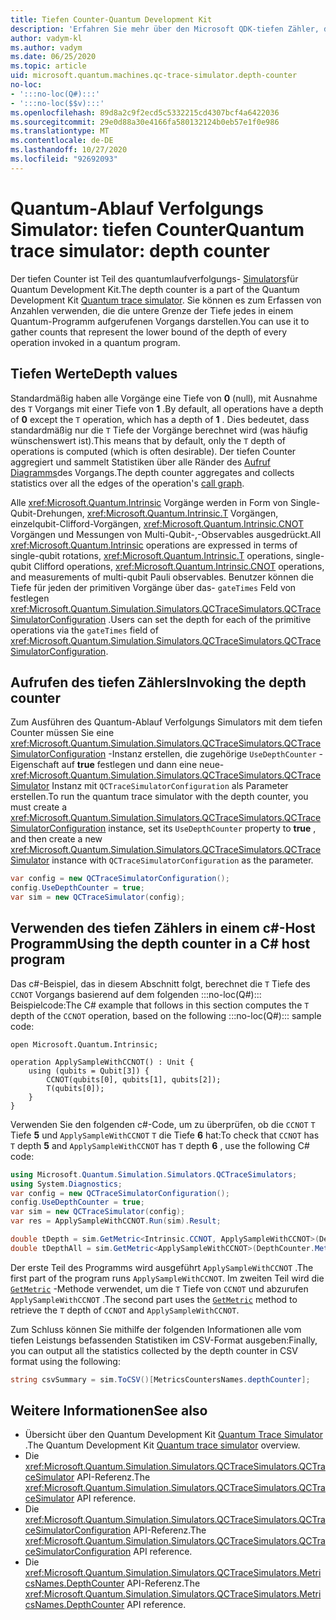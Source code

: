 ```yaml
---
title: Tiefen Counter-Quantum Development Kit
description: 'Erfahren Sie mehr über den Microsoft QDK-tiefen Zähler, der den Quantum-Ablauf Verfolgungs Simulator verwendet, um die Anzahl der einzelnen in einem Programm aufgerufenen Vorgänge zu erfassen :::no-loc(Q#)::: .'
author: vadym-kl
ms.author: vadym
ms.date: 06/25/2020
ms.topic: article
uid: microsoft.quantum.machines.qc-trace-simulator.depth-counter
no-loc:
- ':::no-loc(Q#):::'
- ':::no-loc($$v):::'
ms.openlocfilehash: 89d8a2c9f2ecd5c5332215cd4307bcf4a6422036
ms.sourcegitcommit: 29e0d88a30e4166fa580132124b0eb57e1f0e986
ms.translationtype: MT
ms.contentlocale: de-DE
ms.lasthandoff: 10/27/2020
ms.locfileid: "92692093"
---
```

# <a name="quantum-trace-simulator-depth-counter"></a><span data-ttu-id="a76e8-103">Quantum-Ablauf Verfolgungs Simulator: tiefen Counter</span><span class="sxs-lookup"><span data-stu-id="a76e8-103">Quantum trace simulator: depth counter</span></span>

<span data-ttu-id="a76e8-104">Der tiefen Counter ist Teil des quantumlaufverfolgungs- [Simulators](xref:microsoft.quantum.machines.qc-trace-simulator.intro)für Quantum Development Kit.</span><span class="sxs-lookup"><span data-stu-id="a76e8-104">The depth counter is a part of the Quantum Development Kit [Quantum trace simulator](xref:microsoft.quantum.machines.qc-trace-simulator.intro).</span></span>
<span data-ttu-id="a76e8-105">Sie können es zum Erfassen von Anzahlen verwenden, die die untere Grenze der Tiefe jedes in einem Quantum-Programm aufgerufenen Vorgangs darstellen.</span><span class="sxs-lookup"><span data-stu-id="a76e8-105">You can use it to gather counts that represent the lower bound of the depth of every operation invoked in a quantum program.</span></span> 

## <a name="depth-values"></a><span data-ttu-id="a76e8-106">Tiefen Werte</span><span class="sxs-lookup"><span data-stu-id="a76e8-106">Depth values</span></span>

<span data-ttu-id="a76e8-107">Standardmäßig haben alle Vorgänge eine Tiefe von **0** (null), mit Ausnahme des `T` Vorgangs mit einer Tiefe von **1** .</span><span class="sxs-lookup"><span data-stu-id="a76e8-107">By default, all operations have a depth of **0** except the `T` operation, which has a depth of **1** .</span></span> <span data-ttu-id="a76e8-108">Dies bedeutet, dass standardmäßig nur die `T` Tiefe der Vorgänge berechnet wird (was häufig wünschenswert ist).</span><span class="sxs-lookup"><span data-stu-id="a76e8-108">This means that by default, only the `T` depth of operations is computed (which is often desirable).</span></span> <span data-ttu-id="a76e8-109">Der tiefen Counter aggregiert und sammelt Statistiken über alle Ränder des [Aufruf Diagramms](https://en.wikipedia.org/wiki/Call_graph)des Vorgangs.</span><span class="sxs-lookup"><span data-stu-id="a76e8-109">The depth counter aggregates and collects statistics over all the edges of the operation's [call graph](https://en.wikipedia.org/wiki/Call_graph).</span></span>

<span data-ttu-id="a76e8-110">Alle <xref:Microsoft.Quantum.Intrinsic> Vorgänge werden in Form von Single-Qubit-Drehungen, <xref:Microsoft.Quantum.Intrinsic.T> Vorgängen, einzelqubit-Clifford-Vorgängen, <xref:Microsoft.Quantum.Intrinsic.CNOT> Vorgängen und Messungen von Multi-Qubit-,-Observables ausgedrückt.</span><span class="sxs-lookup"><span data-stu-id="a76e8-110">All <xref:Microsoft.Quantum.Intrinsic> operations are expressed in terms of single-qubit rotations, <xref:Microsoft.Quantum.Intrinsic.T> operations, single-qubit Clifford operations, <xref:Microsoft.Quantum.Intrinsic.CNOT> operations, and measurements of multi-qubit Pauli observables.</span></span> <span data-ttu-id="a76e8-111">Benutzer können die Tiefe für jeden der primitiven Vorgänge über das- `gateTimes` Feld von festlegen <xref:Microsoft.Quantum.Simulation.Simulators.QCTraceSimulators.QCTraceSimulatorConfiguration> .</span><span class="sxs-lookup"><span data-stu-id="a76e8-111">Users can set the depth for each of the primitive operations via the `gateTimes` field of <xref:Microsoft.Quantum.Simulation.Simulators.QCTraceSimulators.QCTraceSimulatorConfiguration>.</span></span>

## <a name="invoking-the-depth-counter"></a><span data-ttu-id="a76e8-112">Aufrufen des tiefen Zählers</span><span class="sxs-lookup"><span data-stu-id="a76e8-112">Invoking the depth counter</span></span>

<span data-ttu-id="a76e8-113">Zum Ausführen des Quantum-Ablauf Verfolgungs Simulators mit dem tiefen Counter müssen Sie eine <xref:Microsoft.Quantum.Simulation.Simulators.QCTraceSimulators.QCTraceSimulatorConfiguration> -Instanz erstellen, die zugehörige `UseDepthCounter` -Eigenschaft auf **true** festlegen und dann eine neue- <xref:Microsoft.Quantum.Simulation.Simulators.QCTraceSimulators.QCTraceSimulator> Instanz mit `QCTraceSimulatorConfiguration` als Parameter erstellen.</span><span class="sxs-lookup"><span data-stu-id="a76e8-113">To run the quantum trace simulator with the depth counter, you must create a <xref:Microsoft.Quantum.Simulation.Simulators.QCTraceSimulators.QCTraceSimulatorConfiguration> instance, set its `UseDepthCounter` property to **true** , and then create a new <xref:Microsoft.Quantum.Simulation.Simulators.QCTraceSimulators.QCTraceSimulator> instance with `QCTraceSimulatorConfiguration` as the parameter.</span></span> 

```csharp
var config = new QCTraceSimulatorConfiguration();
config.UseDepthCounter = true;
var sim = new QCTraceSimulator(config);
```

## <a name="using-the-depth-counter-in-a-c-host-program"></a><span data-ttu-id="a76e8-114">Verwenden des tiefen Zählers in einem c#-Host Programm</span><span class="sxs-lookup"><span data-stu-id="a76e8-114">Using the depth counter in a C# host program</span></span>

<span data-ttu-id="a76e8-115">Das c#-Beispiel, das in diesem Abschnitt folgt, berechnet die `T` Tiefe des `CCNOT` Vorgangs basierend auf dem folgenden :::no-loc(Q#)::: Beispielcode:</span><span class="sxs-lookup"><span data-stu-id="a76e8-115">The C# example that follows in this section computes the `T` depth of the `CCNOT` operation, based on the following :::no-loc(Q#)::: sample code:</span></span>

```qsharp
open Microsoft.Quantum.Intrinsic;

operation ApplySampleWithCCNOT() : Unit {
    using (qubits = Qubit[3]) {
        CCNOT(qubits[0], qubits[1], qubits[2]);
        T(qubits[0]);
    }
}
```

<span data-ttu-id="a76e8-116">Verwenden Sie den folgenden c#-Code, um zu überprüfen, ob die `CCNOT` `T` Tiefe **5** und `ApplySampleWithCCNOT` `T` die Tiefe **6** hat:</span><span class="sxs-lookup"><span data-stu-id="a76e8-116">To check that `CCNOT` has `T` depth **5** and `ApplySampleWithCCNOT` has `T` depth **6** , use the following C# code:</span></span>

```csharp
using Microsoft.Quantum.Simulation.Simulators.QCTraceSimulators;
using System.Diagnostics;
var config = new QCTraceSimulatorConfiguration();
config.UseDepthCounter = true;
var sim = new QCTraceSimulator(config);
var res = ApplySampleWithCCNOT.Run(sim).Result;

double tDepth = sim.GetMetric<Intrinsic.CCNOT, ApplySampleWithCCNOT>(DepthCounter.Metrics.Depth);
double tDepthAll = sim.GetMetric<ApplySampleWithCCNOT>(DepthCounter.Metrics.Depth);
```

<span data-ttu-id="a76e8-117">Der erste Teil des Programms wird ausgeführt `ApplySampleWithCCNOT` .</span><span class="sxs-lookup"><span data-stu-id="a76e8-117">The first part of the program runs `ApplySampleWithCCNOT`.</span></span> <span data-ttu-id="a76e8-118">Im zweiten Teil wird die [`GetMetric`](https://docs.microsoft.com/dotnet/api/microsoft.quantum.simulation.simulators.qctracesimulators.qctracesimulator.getmetric) -Methode verwendet, um die `T` Tiefe von `CCNOT` und abzurufen `ApplySampleWithCCNOT` .</span><span class="sxs-lookup"><span data-stu-id="a76e8-118">The second part uses the [`GetMetric`](https://docs.microsoft.com/dotnet/api/microsoft.quantum.simulation.simulators.qctracesimulators.qctracesimulator.getmetric) method to retrieve the `T` depth of `CCNOT` and `ApplySampleWithCCNOT`.</span></span> 

<span data-ttu-id="a76e8-119">Zum Schluss können Sie mithilfe der folgenden Informationen alle vom tiefen Leistungs befassenden Statistiken im CSV-Format ausgeben:</span><span class="sxs-lookup"><span data-stu-id="a76e8-119">Finally, you can output all the statistics collected by the depth counter in CSV format using the following:</span></span>
```csharp
string csvSummary = sim.ToCSV()[MetricsCountersNames.depthCounter];
```

## <a name="see-also"></a><span data-ttu-id="a76e8-120">Weitere Informationen</span><span class="sxs-lookup"><span data-stu-id="a76e8-120">See also</span></span>

- <span data-ttu-id="a76e8-121">Übersicht über den Quantum Development Kit [Quantum Trace Simulator](xref:microsoft.quantum.machines.qc-trace-simulator.intro) .</span><span class="sxs-lookup"><span data-stu-id="a76e8-121">The Quantum Development Kit [Quantum trace simulator](xref:microsoft.quantum.machines.qc-trace-simulator.intro) overview.</span></span>
- <span data-ttu-id="a76e8-122">Die <xref:Microsoft.Quantum.Simulation.Simulators.QCTraceSimulators.QCTraceSimulator> API-Referenz.</span><span class="sxs-lookup"><span data-stu-id="a76e8-122">The <xref:Microsoft.Quantum.Simulation.Simulators.QCTraceSimulators.QCTraceSimulator> API reference.</span></span>
- <span data-ttu-id="a76e8-123">Die <xref:Microsoft.Quantum.Simulation.Simulators.QCTraceSimulators.QCTraceSimulatorConfiguration> API-Referenz.</span><span class="sxs-lookup"><span data-stu-id="a76e8-123">The <xref:Microsoft.Quantum.Simulation.Simulators.QCTraceSimulators.QCTraceSimulatorConfiguration> API reference.</span></span>
- <span data-ttu-id="a76e8-124">Die <xref:Microsoft.Quantum.Simulation.Simulators.QCTraceSimulators.MetricsNames.DepthCounter> API-Referenz.</span><span class="sxs-lookup"><span data-stu-id="a76e8-124">The <xref:Microsoft.Quantum.Simulation.Simulators.QCTraceSimulators.MetricsNames.DepthCounter> API reference.</span></span>
